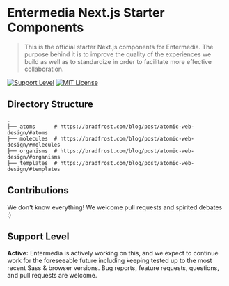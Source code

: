 # Entermedia Next.js Starter Components

> This is the official starter Next.js components for Entermedia. The purpose behind it is to improve the quality of the experiences we build as well as to standardize in order to facilitate more effective collaboration.

[![Support Level](https://img.shields.io/badge/support-active-green.svg)](#support-level) [![MIT License](https://img.shields.io/github/license/Entermedia-LLC/nextjs-components.svg)](https://github.com/Entermedia-LLC/nextjs-components/blob/main/LICENSE)

## Directory Structure

```
.
├── atoms      # https://bradfrost.com/blog/post/atomic-web-design/#atoms
├── molecules  # https://bradfrost.com/blog/post/atomic-web-design/#molecules
├── organisms  # https://bradfrost.com/blog/post/atomic-web-design/#organisms
├── templates  # https://bradfrost.com/blog/post/atomic-web-design/#templates
```

## Contributions

We don't know everything! We welcome pull requests and spirited debates :)

## Support Level

**Active:** Entermedia is actively working on this, and we expect to continue work for the foreseeable future including keeping tested up to the most recent Sass & browser versions. Bug reports, feature requests, questions, and pull requests are welcome.
